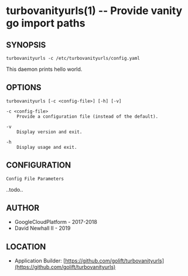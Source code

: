 turbovanityurls(1) -- Provide vanity go import paths
===

SYNOPSIS
---
`turbovanityurls -c /etc/turbovanityurls/config.yaml`

This daemon prints hello world.

OPTIONS
---
`turbovanityurls [-c <config-file>] [-h] [-v]`

    -c <config-file>
        Provide a configuration file (instead of the default).

    -v
        Display version and exit.

    -h
        Display usage and exit.

CONFIGURATION
---

`Config File Parameters`

..todo..

AUTHOR
---
*   GoogleCloudPlatform - 2017-2018
*   David Newhall II    - 2019

LOCATION
---
*   Application Builder: [https://github.com/golift/turbovanityurls](https://github.com/golift/turbovanityurls)
